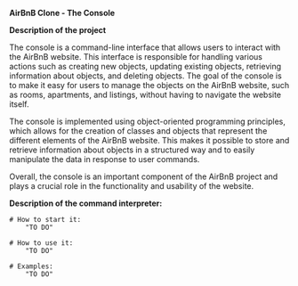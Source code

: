 **AirBnB Clone - The Console**

**Description of the project**

The console is a command-line interface that allows users to interact with the AirBnB website. This interface is responsible for handling various actions such as creating new objects, updating existing objects, retrieving information about objects, and deleting objects. The goal of the console is to make it easy for users to manage the objects on the AirBnB website, such as rooms, apartments, and listings, without having to navigate the website itself.

The console is implemented using object-oriented programming principles, which allows for the creation of classes and objects that represent the different elements of the AirBnB website. This makes it possible to store and retrieve information about objects in a structured way and to easily manipulate the data in response to user commands.

Overall, the console is an important component of the AirBnB project and plays a crucial role in the functionality and usability of the website.


**Description of the command interpreter:**

    # How to start it:
        "TO DO"

    # How to use it:
        "TO DO"

    # Examples:
        "TO DO"

